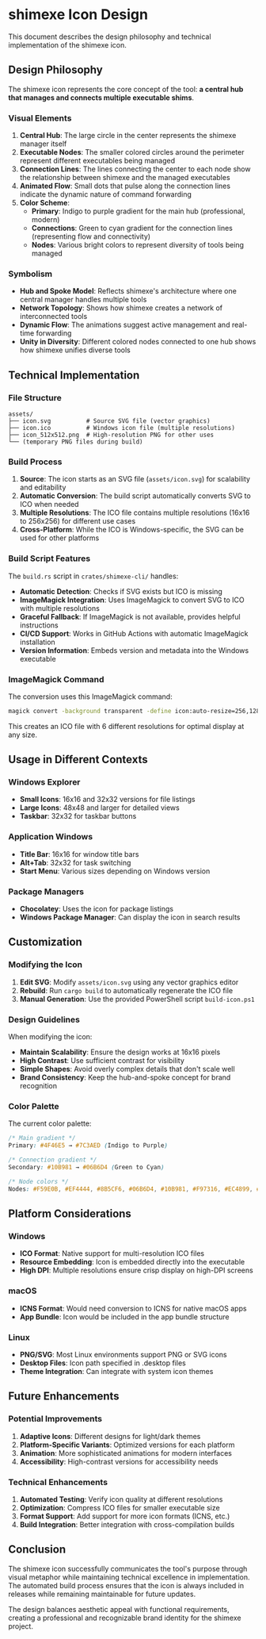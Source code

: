 # shimexe Icon Design

This document describes the design philosophy and technical implementation of the shimexe icon.

## Design Philosophy

The shimexe icon represents the core concept of the tool: **a central hub that manages and connects multiple executable shims**.

### Visual Elements

1. **Central Hub**: The large circle in the center represents the shimexe manager itself
2. **Executable Nodes**: The smaller colored circles around the perimeter represent different executables being managed
3. **Connection Lines**: The lines connecting the center to each node show the relationship between shimexe and the managed executables
4. **Animated Flow**: Small dots that pulse along the connection lines indicate the dynamic nature of command forwarding
5. **Color Scheme**: 
   - **Primary**: Indigo to purple gradient for the main hub (professional, modern)
   - **Connections**: Green to cyan gradient for the connection lines (representing flow and connectivity)
   - **Nodes**: Various bright colors to represent diversity of tools being managed

### Symbolism

- **Hub and Spoke Model**: Reflects shimexe's architecture where one central manager handles multiple tools
- **Network Topology**: Shows how shimexe creates a network of interconnected tools
- **Dynamic Flow**: The animations suggest active management and real-time forwarding
- **Unity in Diversity**: Different colored nodes connected to one hub shows how shimexe unifies diverse tools

## Technical Implementation

### File Structure

```
assets/
├── icon.svg          # Source SVG file (vector graphics)
├── icon.ico          # Windows icon file (multiple resolutions)
├── icon_512x512.png  # High-resolution PNG for other uses
└── (temporary PNG files during build)
```

### Build Process

1. **Source**: The icon starts as an SVG file (`assets/icon.svg`) for scalability and editability
2. **Automatic Conversion**: The build script automatically converts SVG to ICO when needed
3. **Multiple Resolutions**: The ICO file contains multiple resolutions (16x16 to 256x256) for different use cases
4. **Cross-Platform**: While the ICO is Windows-specific, the SVG can be used for other platforms

### Build Script Features

The `build.rs` script in `crates/shimexe-cli/` handles:

- **Automatic Detection**: Checks if SVG exists but ICO is missing
- **ImageMagick Integration**: Uses ImageMagick to convert SVG to ICO with multiple resolutions
- **Graceful Fallback**: If ImageMagick is not available, provides helpful instructions
- **CI/CD Support**: Works in GitHub Actions with automatic ImageMagick installation
- **Version Information**: Embeds version and metadata into the Windows executable

### ImageMagick Command

The conversion uses this ImageMagick command:

```bash
magick convert -background transparent -define icon:auto-resize=256,128,64,48,32,16 assets/icon.svg assets/icon.ico
```

This creates an ICO file with 6 different resolutions for optimal display at any size.

## Usage in Different Contexts

### Windows Explorer
- **Small Icons**: 16x16 and 32x32 versions for file listings
- **Large Icons**: 48x48 and larger for detailed views
- **Taskbar**: 32x32 for taskbar buttons

### Application Windows
- **Title Bar**: 16x16 for window title bars
- **Alt+Tab**: 32x32 for task switching
- **Start Menu**: Various sizes depending on Windows version

### Package Managers
- **Chocolatey**: Uses the icon for package listings
- **Windows Package Manager**: Can display the icon in search results

## Customization

### Modifying the Icon

1. **Edit SVG**: Modify `assets/icon.svg` using any vector graphics editor
2. **Rebuild**: Run `cargo build` to automatically regenerate the ICO file
3. **Manual Generation**: Use the provided PowerShell script `build-icon.ps1`

### Design Guidelines

When modifying the icon:

- **Maintain Scalability**: Ensure the design works at 16x16 pixels
- **High Contrast**: Use sufficient contrast for visibility
- **Simple Shapes**: Avoid overly complex details that don't scale well
- **Brand Consistency**: Keep the hub-and-spoke concept for brand recognition

### Color Palette

The current color palette:

```css
/* Main gradient */
Primary: #4F46E5 → #7C3AED (Indigo to Purple)

/* Connection gradient */
Secondary: #10B981 → #06B6D4 (Green to Cyan)

/* Node colors */
Nodes: #F59E0B, #EF4444, #8B5CF6, #06B6D4, #10B981, #F97316, #EC4899, #84CC16
```

## Platform Considerations

### Windows
- **ICO Format**: Native support for multi-resolution ICO files
- **Resource Embedding**: Icon is embedded directly into the executable
- **High DPI**: Multiple resolutions ensure crisp display on high-DPI screens

### macOS
- **ICNS Format**: Would need conversion to ICNS for native macOS apps
- **App Bundle**: Icon would be included in the app bundle structure

### Linux
- **PNG/SVG**: Most Linux environments support PNG or SVG icons
- **Desktop Files**: Icon path specified in .desktop files
- **Theme Integration**: Can integrate with system icon themes

## Future Enhancements

### Potential Improvements

1. **Adaptive Icons**: Different designs for light/dark themes
2. **Platform-Specific Variants**: Optimized versions for each platform
3. **Animation**: More sophisticated animations for modern interfaces
4. **Accessibility**: High-contrast versions for accessibility needs

### Technical Enhancements

1. **Automated Testing**: Verify icon quality at different resolutions
2. **Optimization**: Compress ICO files for smaller executable size
3. **Format Support**: Add support for more icon formats (ICNS, etc.)
4. **Build Integration**: Better integration with cross-compilation builds

## Conclusion

The shimexe icon successfully communicates the tool's purpose through visual metaphor while maintaining technical excellence in implementation. The automated build process ensures that the icon is always included in releases while remaining maintainable for future updates.

The design balances aesthetic appeal with functional requirements, creating a professional and recognizable brand identity for the shimexe project.
